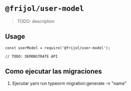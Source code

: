 # `@frijol/user-model`

> TODO: description

## Usage

```
const userModel = require('@frijol/user-model');

// TODO: DEMONSTRATE API
```
 ## Como ejecutar las migraciones

 1. Ejecutar yarn run typeorm migration:generate -n "name"